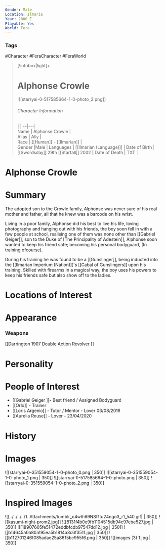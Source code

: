 ```yaml
---
Gender: Male
Location: Ilmaria
Year: 2000 E
Playable: Yes
World: Fera
---
```


### Tags
#Character #FeraCharacter #FeraWorld

> [!infobox|light]+  
> # Alphonse Crowle  
> ![[starryai-0-517585664-1-0-photo_2.png]]  
> ###### Character Information
>  |   |
> --|---|  
> Name | Alphonse Crowle |  
> Alias | Ally |  
> Race | [[Human]] - [[Ilmarian]] |  
> Gender |Male |
> Languages | [[Ilmarian (Language)]] |
> Date of Birth | [[Swordsday]] 29th [[Starfall]] 2002 |
> Date of Death | TXT |


# Alphonse Crowle

# Summary
The adopted son to the Crowle family, Alphonse was never sure of his real mother and father, all that he knew was a barcode on his wrist.

Living in a poor family, Alphonse did his best to live his life, loving photography and hanging out with his friends, the boy soon fell in with a few people at school, realising one of them was none other than [[Gabriel Geiger]], son to the Duke of [The Principality of Adestein]], Alphonse soon wanted to keep his friend safe; becoming his personal bodyguard, (In training ofcourse).

During his training he was found to be a [[Gunslinger]], being inducted into the [[Ilmarian Imperium (Nation)]]'s [[Cabal of Gunslingers]] upon his training. Skilled with firearms in a magical way, the boy uses his powers to keep his friends safe but also show off to the ladies.

# Locations of Interest


# Appearance

### Weapons
[[Darrington 1907 Double Action Revolver ]]

# Personality

# People of Interest
- [[Gabriel Geiger ]]- Best friend / Assigned Bodyguard 
- [[Orlo]] - Trainer 
- [[Loris Argenio]] - Tutor / Mentor - Lover 03/08/2019 
- [[Aurelia Rouse]] - Lover - 23/04/2020

# History


# Images
![[starryai-0-351559054-1-0-photo_0.png | 350]]
![[starryai-0-351559054-1-0-photo_1.png | 350]]
![[starryai-0-517585664-1-0-photo.png | 350]]
![[starryai-0-351559054-1-0-photo_2.png | 350]]
# Inspired Images
![[../../../../1. Attachments/tumblr_o4wth69NSf1tu24ngo3_r1_540.gif| | 350]]
![[kasumi-night-prom2.jpg]]
![[8131f4b0e9fb1104515db94c97ebe527.jpg | 350]]
![[18907605fe51472eddbfcdb97547dd12.jpg | 350]]
![[b14645a0a80a195ea5b1814a3c6f3511.jpg | 350]]
![[b112701246f085adae25a8615bc955f6.png | 350]]
![[images (3) 1.jpg | 350]]